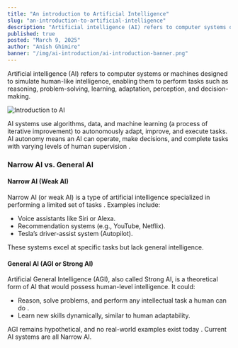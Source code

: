 ```yaml
---
title: "An introduction to Artificial Intelligence"
slug: "an-introduction-to-artificial-intelligence"
description: "Artificial intelligence (AI) refers to computer systems or machines designed to simulate human-like intelligence..."
published: true
posted: "March 9, 2025"
author: "Anish Ghimire"
banner: "/img/ai-introduction/ai-introduction-banner.png"
---
```


Artificial intelligence (AI) refers to computer systems or machines designed to simulate human-like intelligence, enabling them to perform tasks such as reasoning, problem-solving, learning, adaptation, perception, and decision-making.

![Introduction to AI](/img/ai-introduction/ai-introduction-banner.png)

AI systems use algorithms, data, and machine learning (a process of iterative improvement) to autonomously adapt, improve, and execute tasks. AI autonomy means an AI can operate, make decisions, and complete tasks with varying levels of human supervision .

### Narrow AI vs. General AI

#### Narrow AI (Weak AI)

Narrow AI (or weak AI) is a type of artificial intelligence specialized in performing a limited set of tasks . Examples include:

- Voice assistants like Siri or Alexa.
- Recommendation systems (e.g., YouTube, Netflix).
- Tesla’s driver-assist system (Autopilot).

These systems excel at specific tasks but lack general intelligence.

#### General AI (AGI or Strong AI)

Artificial General Intelligence (AGI), also called Strong AI, is a theoretical form of AI that would possess human-level intelligence. It could:

- Reason, solve problems, and perform any intellectual task a human can do .
- Learn new skills dynamically, similar to human adaptability.

AGI remains hypothetical, and no real-world examples exist today . Current AI systems are all Narrow AI.
